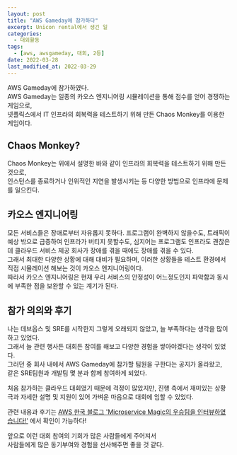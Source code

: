 ```yaml
---
layout: post
title: "AWS Gameday에 참가하다"
excerpt: Unicon rental에서 생긴 일
categories:
  - 대외활동
tags:
  - [aws, awsgameday, 대회, 2등]
date: 2022-03-28
last_modified_at: 2022-03-29
---
```


AWS Gameday에 참가하였다.  
AWS Gameday는 일종의 카오스 엔지니어링 시뮬레이션을 통해 점수를 얻어 경쟁하는 게임으로,  
넷플릭스에서 IT 인프라의 회복력을 테스트하기 위해 만든 Chaos Monkey를 이용한 게임이다.

## Chaos Monkey?
Chaos Monkey는 위에서 설명한 바와 같이 인프라의 회복력을 테스트하기 위해 만든 것으로,  
인스턴스를 종료하거나 인위적인 지연을 발생시키는 등 다양한 방법으로 인프라에 문제를 일으킨다.

## 카오스 엔지니어링
모든 서비스들은 장애로부터 자유롭지 못하다. 프로그램이 완벽하지 않을수도, 트래픽이 예상 밖으로 급증하여 인프라가 버티지 못할수도, 심지어는 프로그램도 인프라도 괜찮은데 클라우드 서비스 제공 회사가 장애를 겪을 때에도 장애를 겪을 수 있다.  
그래서 최대한 다양한 상황에 대해 대비가 필요하며, 이러한 상황들을 테스트 환경에서 직접 시뮬레이션 해보는 것이 카오스 엔지니어링이다.  
따라서 카오스 엔지니어링은 현재 우리 서비스의 안정성이 어느정도인지 파악함과 동시에 부족한 점을 보완할 수 있는 계기가 된다.

## 참가 의의와 후기
나는 데브옵스 및 SRE를 시작한지 그렇게 오래되지 않았고, 늘 부족하다는 생각을 많이 하고 있었다.  
그래서 늘 관련 행사든 대회든 참여를 해보고 다양한 경험을 쌓아야겠다는 생각이 있었다.  
그러던 중 회사 내에서 AWS Gameday에 참가할 팀원을 구한다는 공지가 올라왔고,  
같은 SRE팀원과 개발팀 몇 분과 함께 참여하게 되었다.  
  
처음 참가하는 클라우드 대회였기 때문에 걱정이 많았지만, 진행 측에서 재미있는 상황극과 자세한 설명 및 지원이 있어 가벼운 마음으로 대회에 임할 수 있었다.  
  
관련 내용과 후기는 [AWS 한국 블로그 'Microservice Magic의 우승팀을 인터뷰하였습니다!'](https://aws.amazon.com/ko/blogs/korea/aws-gameday-microservice-magic-interview/) 에서 확인이 가능하다!

앞으로 이런 대회 참여의 기회가 많은 사람들에게 주어져서  
사람들에게 많은 동기부여와 경험을 선사해주면 좋을 것 같다.
